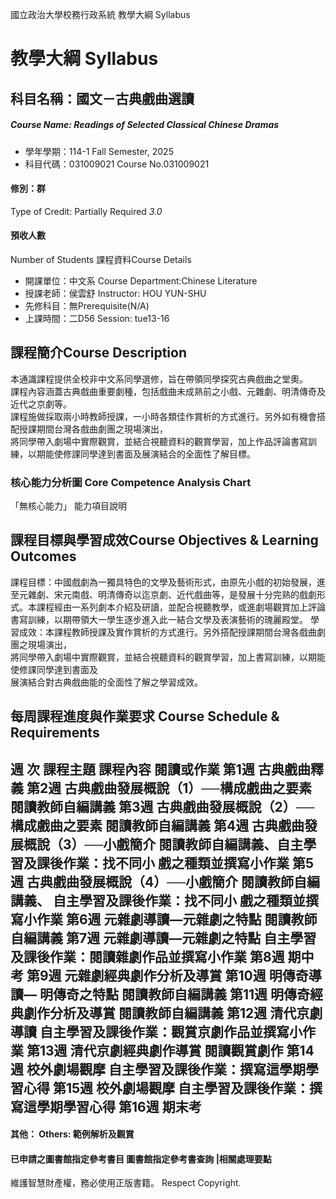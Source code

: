 國立政治大學校務行政系統 教學大綱 Syllabus
# 教學大綱 Syllabus
##  科目名稱：國文－古典戲曲選讀 
#####  Course Name: Readings of Selected Classical Chinese Dramas
  * 學年學期：114-1 Fall Semester, 2025 
  * 科目代碼：031009021 Course No.031009021
#### 修別：群
Type of Credit: Partially Required 
_3.0_
#### 預收人數
Number of Students
課程資料Course Details
  * 開課單位：中文系 Course Department:Chinese Literature 
  * 授課老師：侯雲舒 Instructor: HOU YUN-SHU 
  * 先修科目：無Prerequisite(N/A)
  * 上課時間：二D56 Session: tue13-16
##  課程簡介Course Description
本通識課程提供全校非中文系同學選修，旨在帶領同學探究古典戲曲之堂奧。  
課程內容涵蓋古典戲曲重要劇種，包括戲曲未成熟前之小戲、元雜劇、明清傳奇及近代之京劇等。  
課程施做採取兩小時教師授課，一小時各類佳作賞析的方式進行。另外如有機會搭配授課期間台灣各戲曲劇團之現場演出，  
將同學帶入劇場中實際觀賞，並結合視聽資料的觀賞學習，加上作品評論書寫訓練，以期能使修課同學達到書面及展演結合的全面性了解目標。
###  核心能力分析圖 Core Competence Analysis Chart
「無核心能力」 
能力項目說明
##  課程目標與學習成效Course Objectives & Learning Outcomes 
課程目標：中國戲劇為一獨具特色的文學及藝術形式，由原先小戲的初始發展，進至元雜劇、宋元南戲、明清傳奇以迄京劇、近代戲曲等，是發展十分完熟的戲劇形式。本課程經由一系列劇本介紹及研讀，並配合視聽教學，或進劇場觀賞加上評論書寫訓練，以期帶領大一學生逐步進入此一結合文學及表演藝術的瑰麗殿堂。
學習成效：本課程教師授課及實作賞析的方式進行。另外搭配授課期間台灣各戲曲劇團之現場演出，  
將同學帶入劇場中實際觀賞，並結合視聽資料的觀賞學習，加上書寫訓練，以期能使修課同學達到書面及  
展演結合對古典戲曲能的全面性了解之學習成效。
##  每周課程進度與作業要求 Course Schedule & Requirements
週 次 課程主題 課程內容 閱讀或作業  第1週 古典戲曲釋義 第2週 古典戲曲發展概說（1）──構成戲曲之要素 閱讀教師自編講義 第3週 古典戲曲發展概說（2）──構成戲曲之要素 閱讀教師自編講義 第4週 古典戲曲發展概說（3）──小戲簡介 閱讀教師自編講義、自主學習及課後作業：找不同小 戲之種類並撰寫小作業 第5週 古典戲曲發展概說（4）──小戲簡介 閱讀教師自編講義、 自主學習及課後作業：找不同小 戲之種類並撰寫小作業  第6週 元雜劇導讀––元雜劇之特點 閱讀教師自編講義 第7週 元雜劇導讀––元雜劇之特點 自主學習及課後作業：閱讀雜劇作品並撰寫小作業 第8週 期中考  第9週 元雜劇經典劇作分析及導賞 第10週 明傳奇導讀–– 明傳奇之特點 閱讀教師自編講義  第11週 明傳奇經典劇作分析及導賞 閱讀教師自編講義  第12週 清代京劇導讀 自主學習及課後作業：觀賞京劇作品並撰寫小作業 第13週 清代京劇經典劇作導賞 閱讀觀賞劇作  第14週 校外劇場觀摩 自主學習及課後作業：撰寫這學期學習心得 第15週 校外劇場觀摩 自主學習及課後作業：撰寫這學期學習心得 第16週 期末考  
---  
####  其他： Others: 範例解析及觀賞 
####  已申請之圖書館指定參考書目  圖書館指定參考書查詢 |相關處理要點
維護智慧財產權，務必使用正版書籍。 Respect Copyright.